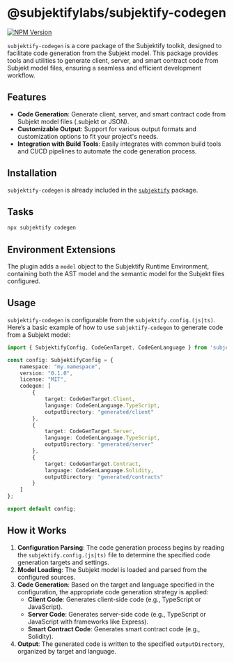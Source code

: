 # @subjektifylabs/subjektify-codegen

[![NPM Version](http://img.shields.io/npm/v/@subjektifylabs/subjektify-codegen.svg?style=flat)](https://www.npmjs.org/package/@subjektifylabs/subjektify-codegen)

`subjektify-codegen` is a core package of the Subjektify toolkit, designed to facilitate code generation from the Subjekt model. This package provides tools and utilities to generate client, server, and smart contract code from Subjekt model files, ensuring a seamless and efficient development workflow.

## Features

- **Code Generation**: Generate client, server, and smart contract code from Subjekt model files (.subjekt or JSON).
- **Customizable Output**: Support for various output formats and customization options to fit your project's needs.
- **Integration with Build Tools**: Easily integrates with common build tools and CI/CD pipelines to automate the code generation process.

## Installation

`subjektify-codegen` is already included in the [`subjektify`](https://www.npmjs.com/package/subjektify) package.

## Tasks

```bash
npx subjektify codegen
```

## Environment Extensions

The plugin adds a `model` object to the Subjektify Runtime Environment, containing both the AST model and the semantic model for the Subjekt files configured.

## Usage

`subjektify-codegen` is configurable from the `subjektify.config.(js|ts)`. Here’s a basic example of how to use `subjektify-codegen` to generate code from a Subjekt model:

```ts title="subjektify.config.ts"
import { SubjektifyConfig, CodeGenTarget, CodeGenLanguage } from 'subjektify';

const config: SubjektifyConfig = {
    namespace: "my.namespace",
    version: "0.1.0",
    license: "MIT",
    codegen: [
        {
            target: CodeGenTarget.Client,
            language: CodeGenLanguage.TypeScript,
            outputDirectory: "generated/client"
        },
        {
            target: CodeGenTarget.Server,
            language: CodeGenLanguage.TypeScript,
            outputDirectory: "generated/server"
        },
        {
            target: CodeGenTarget.Contract,
            language: CodeGenLanguage.Solidity,
            outputDirectory: "generated/contracts"
        }
    ]
};

export default config;
```

## How it Works

1. **Configuration Parsing**: The code generation process begins by reading the `subjektify.config.(js|ts)` file to determine the specified code generation targets and settings.
2. **Model Loading**: The Subjekt model is loaded and parsed from the configured sources.
3. **Code Generation**: Based on the target and language specified in the configuration, the appropriate code generation strategy is applied:
   - **Client Code**: Generates client-side code (e.g., TypeScript or JavaScript).
   - **Server Code**: Generates server-side code (e.g., TypeScript or JavaScript with frameworks like Express).
   - **Smart Contract Code**: Generates smart contract code (e.g., Solidity).
4. **Output**: The generated code is written to the specified `outputDirectory`, organized by target and language.
